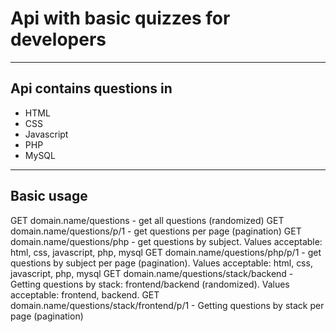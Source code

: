 <h1>Api with basic quizzes for developers</h1>
<hr>
<h2>Api contains questions in</h2>
<ul>
<li>HTML</li>
<li>CSS</li>
<li>Javascript</li>
<li>PHP</li>
<li>MySQL</li>
</ul>
<hr>
<h2>Basic usage</h2>
GET domain.name/questions - get all questions (randomized)
GET domain.name/questions/p/1 - get questions per page (pagination)
GET domain.name/questions/php - get questions by subject. Values acceptable: html, css, javascript, php, mysql
GET domain.name/questions/php/p/1 - get questions by subject per page (pagination). Values acceptable: html, css, javascript, php, mysql
GET domain.name/questions/stack/backend - Getting questions by stack: frontend/backend (randomized). Values acceptable: frontend, backend.
GET domain.name/questions/stack/frontend/p/1 - Getting questions by stack per page (pagination)
